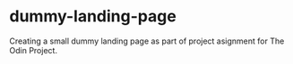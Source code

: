 # dummy-landing-page
Creating a small dummy landing page as part of project asignment for The Odin Project.
